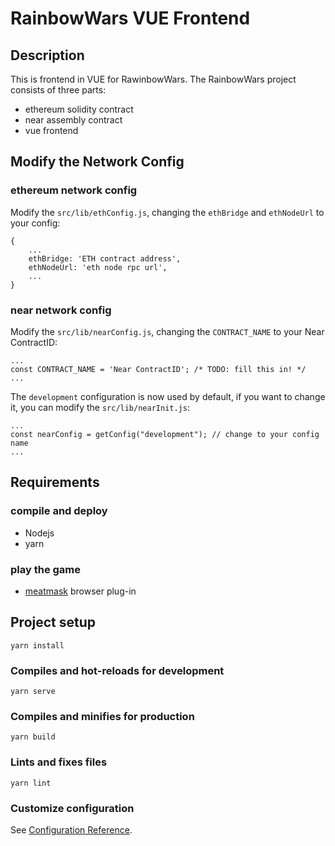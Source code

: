 # RainbowWars VUE Frontend

## Description
This is frontend in VUE for RawinbowWars. The RainbowWars project consists of three parts:
- ethereum solidity contract
- near assembly contract
- vue frontend

## Modify the Network Config
### ethereum network config
Modify the `src/lib/ethConfig.js`, changing the `ethBridge` and `ethNodeUrl` to your config:
```
{
    ...
    ethBridge: 'ETH contract address',
    ethNodeUrl: 'eth node rpc url',
    ...
}
```
### near network config
Modify the `src/lib/nearConfig.js`, changing the `CONTRACT_NAME` to your Near ContractID:
```
...
const CONTRACT_NAME = 'Near ContractID'; /* TODO: fill this in! */
...
```
The `development` configuration is now used by default, if you want to change it, you can modify the `src/lib/nearInit.js`:
```
...
const nearConfig = getConfig("development"); // change to your config name
...
```

## Requirements
### compile and deploy
- Nodejs
- yarn
### play the game
- [meatmask][metamask] browser plug-in

## Project setup
```
yarn install
```

### Compiles and hot-reloads for development
```
yarn serve
```

### Compiles and minifies for production
```
yarn build
```

### Lints and fixes files
```
yarn lint
```

### Customize configuration
See [Configuration Reference](https://cli.vuejs.org/config/).

[metamask]: https://metamask.io